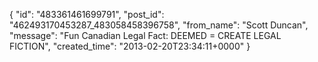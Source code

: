  {
   "id": "483361461699791",
   "post_id": "462493170453287_483058458396758",
   "from_name": "Scott Duncan",
   "message": "Fun Canadian Legal Fact: DEEMED = CREATE LEGAL FICTION",
   "created_time": "2013-02-20T23:34:11+0000"
 }
